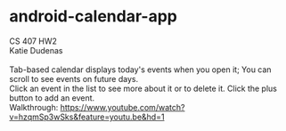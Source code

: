 # android-calendar-app
CS 407 HW2 </br>
Katie Dudenas </br> 
</br>
Tab-based calendar displays today's events when you open it; You can scroll to see events on future days.</br> 
Click an event in the list to see more about it or to delete it. Click the plus button to add an event.</br> 
Walkthrough: https://www.youtube.com/watch?v=hzqmSp3wSks&feature=youtu.be&hd=1
